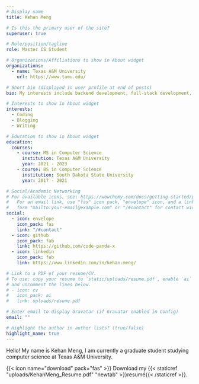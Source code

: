 ```yaml
---
# Display name
title: Kehan Meng

# Is this the primary user of the site?
superuser: true

# Role/position/tagline
role: Master CS Student

# Organizations/Affiliations to show in About widget
organizations:
  - name: Texas A&M University
    url: https://www.tamu.edu/

# Short bio (displayed in user profile at end of posts)
bio: My interests include backend development, full-stack development, writing and blogging.

# Interests to show in About widget
interests:
  - Coding
  - Blogging
  - Writing

# Education to show in About widget
education:
  courses:
    - course: MS in Computer Science
      institution: Texas A&M University
      year: 2021 - 2023
    - course: BS in Computer Science
      institution: South Dakota State University
      year: 2017 - 2021

# Social/Academic Networking
# For available icons, see: https://wowchemy.com/docs/getting-started/page-builder/#icons
#   For an email link, use "fas" icon pack, "envelope" icon, and a link in the
#   form "mailto:your-email@example.com" or "/#contact" for contact widget.
social:
  - icon: envelope
    icon_pack: fas
    link: "/#contact"
  - icon: github
    icon_pack: fab
    link: https://github.com/code-panda-x
  - icon: linkedin
    icon_pack: fab
    link: https://www.linkedin.com/in/kehan-meng/

# Link to a PDF of your resume/CV.
# To use: copy your resume to `static/uploads/resume.pdf`, enable `ai` icons in `params.toml`,
# and uncomment the lines below.
# - icon: cv
#   icon_pack: ai
#   link: uploads/resume.pdf

# Enter email to display Gravatar (if Gravatar enabled in Config)
email: ""

# Highlight the author in author lists? (true/false)
highlight_name: true
---
```


Hello! My name is Kehan Meng, I am currently a graduate student studying computer science at Texas A&M University.

{{< icon name="download" pack="fas" >}} Download my {{< staticref "uploads/KehanMeng_Resume.pdf" "newtab" >}}resumé{{< /staticref >}}.
